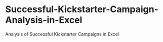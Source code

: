 # Successful-Kickstarter-Campaign-Analysis-in-Excel
Analysis of Successful Kickstarter Campaigns in Excel
